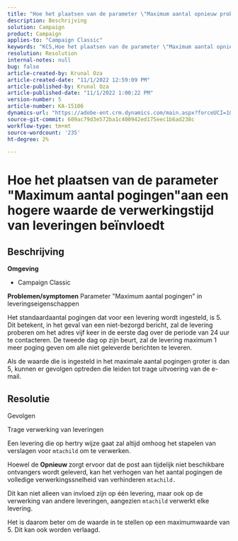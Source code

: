 ```yaml
---
title: "Hoe het plaatsen van de parameter \"Maximum aantal opnieuw probeert \"aan een hogere waarde beïnvloedt de verwerkingstijd van leveringen"
description: Beschrijving
solution: Campaign
product: Campaign
applies-to: "Campaign Classic"
keywords: "KCS,Hoe het plaatsen van de parameter \"Maximum aantal opnieuw probeert \"aan een hogere waarde beïnvloedt de verwerkingstijd van leveringen"
resolution: Resolution
internal-notes: null
bug: false
article-created-by: Krunal Oza
article-created-date: "11/1/2022 12:59:09 PM"
article-published-by: Krunal Oza
article-published-date: "11/1/2022 1:00:22 PM"
version-number: 5
article-number: KA-15106
dynamics-url: "https://adobe-ent.crm.dynamics.com/main.aspx?forceUCI=1&pagetype=entityrecord&etn=knowledgearticle&id=493901f5-e459-ed11-9561-6045bd0067ea"
source-git-commit: 609ac79d3e572ba1c400942ed175eec1b6ad238c
workflow-type: tm+mt
source-wordcount: '235'
ht-degree: 2%

---
```


# Hoe het plaatsen van de parameter &quot;Maximum aantal pogingen&quot;aan een hogere waarde de verwerkingstijd van leveringen beïnvloedt

## Beschrijving

<b>Omgeving</b>
- Campaign Classic



<b>Problemen/symptomen</b>
Parameter &quot;Maximum aantal pogingen&quot; in leveringseigenschappen

Het standaardaantal pogingen dat voor een levering wordt ingesteld, is 5. Dit betekent, in het geval van een niet-bezorgd bericht, zal de levering proberen om het adres vijf keer in de eerste dag over de periode van 24 uur te contacteren. De tweede dag op zijn beurt, zal de levering maximum 1 meer poging geven om alle niet geleverde berichten te leveren.

Als de waarde die is ingesteld in het maximale aantal pogingen groter is dan 5, kunnen er gevolgen optreden die leiden tot trage uitvoering van de e-mail.


## Resolutie


Gevolgen

Trage verwerking van leveringen

Een levering die op hertry wijze gaat zal altijd omhoog het stapelen van verslagen voor `mtachild` om te verwerken.

Hoewel de <b>Opnieuw </b>zorgt ervoor dat de post aan tijdelijk niet beschikbare ontvangers wordt geleverd, kan het verhogen van het aantal pogingen de volledige verwerkingssnelheid van verhinderen `mtachild.`

Dit kan niet alleen van invloed zijn op één levering, maar ook op de verwerking van andere leveringen, aangezien `mtachild` verwerkt elke levering.



Het is daarom beter om de waarde in te stellen op een maximumwaarde van 5. Dit kan ook worden verlaagd.
